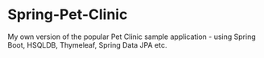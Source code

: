 # Spring-Pet-Clinic

My own version of the popular Pet Clinic sample application - using Spring Boot, HSQLDB, Thymeleaf, Spring Data JPA etc.
